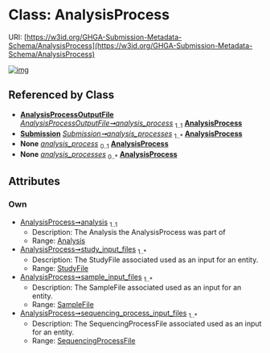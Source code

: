 
# Class: AnalysisProcess




URI: [https://w3id.org/GHGA-Submission-Metadata-Schema/AnalysisProcess](https://w3id.org/GHGA-Submission-Metadata-Schema/AnalysisProcess)


[![img](https://yuml.me/diagram/nofunky;dir:TB/class/[Submission],[StudyFile],[SequencingProcessFile],[SampleFile],[AnalysisProcessOutputFile],[SequencingProcessFile]<sequencing_process_input_files%201..*-%20[AnalysisProcess],[SampleFile]<sample_input_files%201..*-%20[AnalysisProcess],[StudyFile]<study_input_files%201..*-%20[AnalysisProcess],[Analysis]<analysis%201..1-++[AnalysisProcess],[AnalysisProcessOutputFile]++-%20analysis_process%201..1>[AnalysisProcess],[Submission]++-%20analysis_processes%201..*>[AnalysisProcess],[AnalysisProcessOutputFile]++-%20analysis_process(i)%200..1>[AnalysisProcess],[Submission]++-%20analysis_processes(i)%200..*>[AnalysisProcess],[Analysis])](https://yuml.me/diagram/nofunky;dir:TB/class/[Submission],[StudyFile],[SequencingProcessFile],[SampleFile],[AnalysisProcessOutputFile],[SequencingProcessFile]<sequencing_process_input_files%201..*-%20[AnalysisProcess],[SampleFile]<sample_input_files%201..*-%20[AnalysisProcess],[StudyFile]<study_input_files%201..*-%20[AnalysisProcess],[Analysis]<analysis%201..1-++[AnalysisProcess],[AnalysisProcessOutputFile]++-%20analysis_process%201..1>[AnalysisProcess],[Submission]++-%20analysis_processes%201..*>[AnalysisProcess],[AnalysisProcessOutputFile]++-%20analysis_process(i)%200..1>[AnalysisProcess],[Submission]++-%20analysis_processes(i)%200..*>[AnalysisProcess],[Analysis])

## Referenced by Class

 *  **[AnalysisProcessOutputFile](AnalysisProcessOutputFile.md)** *[AnalysisProcessOutputFile➞analysis_process](AnalysisProcessOutputFile_analysis_process.md)*  <sub>1..1</sub>  **[AnalysisProcess](AnalysisProcess.md)**
 *  **[Submission](Submission.md)** *[Submission➞analysis_processes](Submission_analysis_processes.md)*  <sub>1..\*</sub>  **[AnalysisProcess](AnalysisProcess.md)**
 *  **None** *[analysis_process](analysis_process.md)*  <sub>0..1</sub>  **[AnalysisProcess](AnalysisProcess.md)**
 *  **None** *[analysis_processes](analysis_processes.md)*  <sub>0..\*</sub>  **[AnalysisProcess](AnalysisProcess.md)**

## Attributes


### Own

 * [AnalysisProcess➞analysis](AnalysisProcess_analysis.md)  <sub>1..1</sub>
     * Description: The Analysis the AnalysisProcess was part of
     * Range: [Analysis](Analysis.md)
 * [AnalysisProcess➞study_input_files](AnalysisProcess_study_input_files.md)  <sub>1..\*</sub>
     * Description: The StudyFile associated used as an input for an entity.
     * Range: [StudyFile](StudyFile.md)
 * [AnalysisProcess➞sample_input_files](AnalysisProcess_sample_input_files.md)  <sub>1..\*</sub>
     * Description: The SampleFile associated used as an input for an entity.
     * Range: [SampleFile](SampleFile.md)
 * [AnalysisProcess➞sequencing_process_input_files](AnalysisProcess_sequencing_process_input_files.md)  <sub>1..\*</sub>
     * Description: The SequencingProcessFile associated used as an input for an entity.
     * Range: [SequencingProcessFile](SequencingProcessFile.md)
